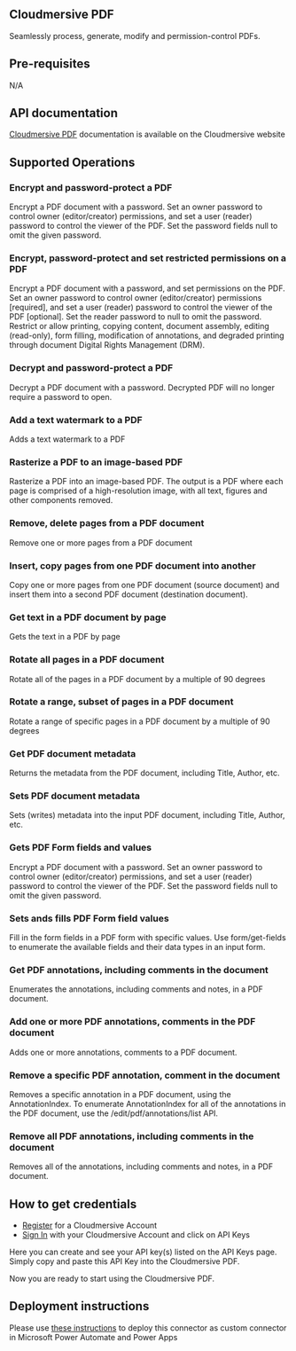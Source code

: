 ﻿
## Cloudmersive PDF
Seamlessly process, generate, modify and permission-control PDFs.

## Pre-requisites
N/A

## API documentation
[Cloudmersive PDF](https://cloudmersive.com/pdf-api) documentation is available on the Cloudmersive website


## Supported Operations
### Encrypt and password-protect a PDF
Encrypt a PDF document with a password.  Set an owner password to control owner (editor/creator) permissions, and set a user (reader) password to control the viewer of the PDF.  Set the password fields null to omit the given password.

### Encrypt, password-protect and set restricted permissions on a PDF
Encrypt a PDF document with a password, and set permissions on the PDF.  Set an owner password to control owner (editor/creator) permissions [required], and set a user (reader) password to control the viewer of the PDF [optional].  Set the reader password to null to omit the password.  Restrict or allow printing, copying content, document assembly, editing (read-only), form filling, modification of annotations, and degraded printing through document Digital Rights Management (DRM).

### Decrypt and password-protect a PDF
Decrypt a PDF document with a password.  Decrypted PDF will no longer require a password to open.

### Add a text watermark to a PDF
Adds a text watermark to a PDF

### Rasterize a PDF to an image-based PDF
Rasterize a PDF into an image-based PDF.  The output is a PDF where each page is comprised of a high-resolution image, with all text, figures and other components removed.

### Remove, delete pages from a PDF document
Remove one or more pages from a PDF document

### Insert, copy pages from one PDF document into another
Copy one or more pages from one PDF document (source document) and insert them into a second PDF document (destination document).

### Get text in a PDF document by page
Gets the text in a PDF by page

### Rotate all pages in a PDF document
Rotate all of the pages in a PDF document by a multiple of 90 degrees

### Rotate a range, subset of pages in a PDF document
Rotate a range of specific pages in a PDF document by a multiple of 90 degrees

### Get PDF document metadata
Returns the metadata from the PDF document, including Title, Author, etc.

### Sets PDF document metadata
Sets (writes) metadata into the input PDF document, including Title, Author, etc.

### Gets PDF Form fields and values
Encrypt a PDF document with a password.  Set an owner password to control owner (editor/creator) permissions, and set a user (reader) password to control the viewer of the PDF.  Set the password fields null to omit the given password.

### Sets ands fills PDF Form field values
Fill in the form fields in a PDF form with specific values.  Use form/get-fields to enumerate the available fields and their data types in an input form.

### Get PDF annotations, including comments in the document
Enumerates the annotations, including comments and notes, in a PDF document.

### Add one or more PDF annotations, comments in the PDF document
Adds one or more annotations, comments to a PDF document.

### Remove a specific PDF annotation, comment in the document
Removes a specific annotation in a PDF document, using the AnnotationIndex.  To enumerate AnnotationIndex for all of the annotations in the PDF document, use the /edit/pdf/annotations/list API.

### Remove all PDF annotations, including comments in the document
Removes all of the annotations, including comments and notes, in a PDF document.



## How to get credentials
- [Register](https://account.cloudmersive.com/signup) for a Cloudmersive Account
- [Sign In](https://account.cloudmersive.com/login) with your Cloudmersive Account and click on API Keys

Here you can create and see your API key(s) listed on the API Keys page.  Simply copy and paste this API Key into the Cloudmersive PDF.

Now you are ready to start using the Cloudmersive PDF.


## Deployment instructions
Please use [these instructions](https://docs.microsoft.com/en-us/connectors/custom-connectors/paconn-cli) to deploy this connector as custom connector in Microsoft Power Automate and Power Apps

